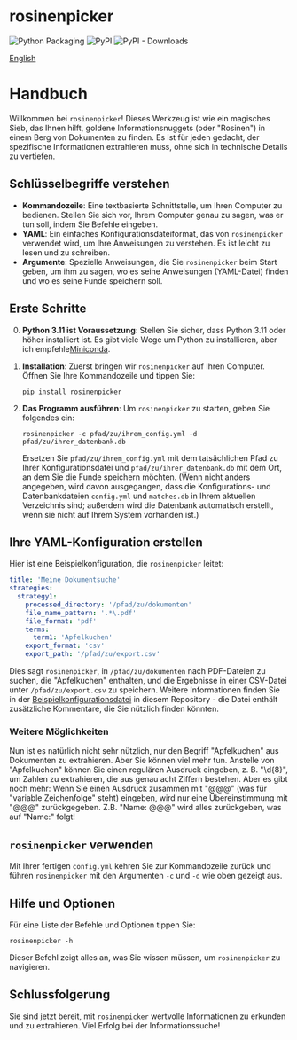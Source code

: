 # rosinenpicker

![Python Packaging](https://github.com/joheli/rosinenpicker/workflows/Packaging/badge.svg) ![PyPI](https://img.shields.io/pypi/v/rosinenpicker?label=PyPI) ![PyPI - Downloads](https://img.shields.io/pypi/dm/rosinenpicker)

[English](README.md)

# Handbuch

Willkommen bei `rosinenpicker`! Dieses Werkzeug ist wie ein magisches Sieb, das Ihnen hilft, goldene Informationsnuggets (oder "Rosinen") in einem Berg von Dokumenten zu finden. Es ist für jeden gedacht, der spezifische Informationen extrahieren muss, ohne sich in technische Details zu vertiefen.

## Schlüsselbegriffe verstehen

- **Kommandozeile**: Eine textbasierte Schnittstelle, um Ihren Computer zu bedienen. Stellen Sie sich vor, Ihrem Computer genau zu sagen, was er tun soll, indem Sie Befehle eingeben.
- **YAML**: Ein einfaches Konfigurationsdateiformat, das von `rosinenpicker` verwendet wird, um Ihre Anweisungen zu verstehen. Es ist leicht zu lesen und zu schreiben.
- **Argumente**: Spezielle Anweisungen, die Sie `rosinenpicker` beim Start geben, um ihm zu sagen, wo es seine Anweisungen (YAML-Datei) finden und wo es seine Funde speichern soll.

## Erste Schritte

0. **Python 3.11 ist Voraussetzung**: Stellen Sie sicher, dass Python 3.11 oder höher installiert ist. Es gibt viele Wege um Python zu installieren, aber ich empfehle[Miniconda](https://docs.anaconda.com/free/miniconda/index.html).

1. **Installation**: Zuerst bringen wir `rosinenpicker` auf Ihren Computer. Öffnen Sie Ihre Kommandozeile und tippen Sie:

   ```
   pip install rosinenpicker
   ```

2. **Das Programm ausführen**: Um `rosinenpicker` zu starten, geben Sie folgendes ein:

   ```
   rosinenpicker -c pfad/zu/ihrem_config.yml -d pfad/zu/ihrer_datenbank.db
   ```

   Ersetzen Sie `pfad/zu/ihrem_config.yml` mit dem tatsächlichen Pfad zu Ihrer Konfigurationsdatei und `pfad/zu/ihrer_datenbank.db` mit dem Ort, an dem Sie die Funde speichern möchten. (Wenn nicht anders angegeben, wird davon ausgegangen, dass die Konfigurations- und Datenbankdateien `config.yml` und `matches.db` in Ihrem aktuellen Verzeichnis sind; außerdem wird die Datenbank automatisch erstellt, wenn sie nicht auf Ihrem System vorhanden ist.)

## Ihre YAML-Konfiguration erstellen

Hier ist eine Beispielkonfiguration, die `rosinenpicker` leitet:

```yaml
title: 'Meine Dokumentsuche'
strategies:
  strategy1:
    processed_directory: '/pfad/zu/dokumenten'
    file_name_pattern: '.*\.pdf'
    file_format: 'pdf'
    terms:
      term1: 'Apfelkuchen'
    export_format: 'csv'
    export_path: '/pfad/zu/export.csv'
```

Dies sagt `rosinenpicker`, in `/pfad/zu/dokumenten` nach PDF-Dateien zu suchen, die "Apfelkuchen" enthalten, und die Ergebnisse in einer CSV-Datei unter `/pfad/zu/export.csv` zu speichern. Weitere Informationen finden Sie in der [Beispielkonfigurationsdatei](configs/config.yml) in diesem Repository - die Datei enthält zusätzliche Kommentare, die Sie nützlich finden könnten.

### Weitere Möglichkeiten

Nun ist es natürlich nicht sehr nützlich, nur den Begriff "Apfelkuchen" aus Dokumenten zu extrahieren. Aber Sie können viel mehr tun. Anstelle von "Apfelkuchen" können Sie einen regulären Ausdruck eingeben, z. B. "\d{8}", um Zahlen zu extrahieren, die aus genau acht Ziffern bestehen. Aber es gibt noch mehr: Wenn Sie einen Ausdruck zusammen mit "@@@" (was für "variable Zeichenfolge" steht) eingeben, wird nur eine Übereinstimmung mit "@@@" zurückgegeben. Z.B. "Name: @@@" wird alles zurückgeben, was auf "Name:" folgt!

## `rosinenpicker` verwenden

Mit Ihrer fertigen `config.yml` kehren Sie zur Kommandozeile zurück und führen `rosinenpicker` mit den Argumenten `-c` und `-d` wie oben gezeigt aus.

## Hilfe und Optionen

Für eine Liste der Befehle und Optionen tippen Sie:

```
rosinenpicker -h
```

Dieser Befehl zeigt alles an, was Sie wissen müssen, um `rosinenpicker` zu navigieren.

## Schlussfolgerung

Sie sind jetzt bereit, mit `rosinenpicker` wertvolle Informationen zu erkunden und zu extrahieren. Viel Erfolg bei der Informationssuche!
